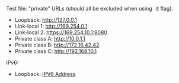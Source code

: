 Test file: "private" URLs (should all be excluded when using `-E` flag).

- Loopback: http://127.0.0.1
- Link-local 1: http://169.254.0.1
- Link-local 2: https://169.254.10.1:8080
- Private class A: http://10.0.1.1
- Private class B: http://172.16.42.42
- Private class C: http://192.168.10.1

IPv6:

- Loopback: [IPV6 Address](http://[::1])
